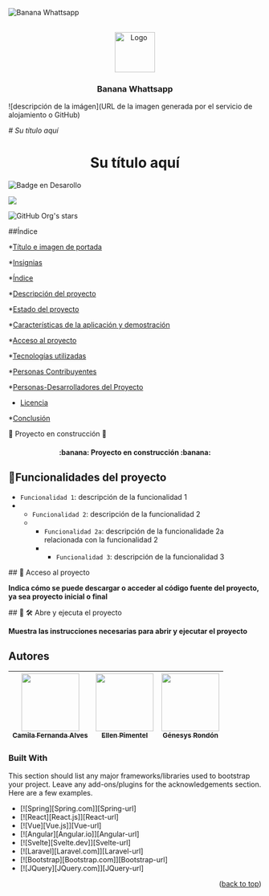 ![Banana Whattsapp](https://github.com/Juan-JosePresaDominguez/PrimerRepo/assets/146178489/50db41bb-87d8-48ea-bc69-e40b1e0924f9)


<!-- PROJECT LOGO -->
<br />
<div align="center">
  <a href="https://github.com/Juan-JosePresaDominguez/PrimerRepo/assets/146178489/50db41bb-87d8-48ea-bc69-e40b1e0924f9">
    <img src="images/logo.png" alt="Logo" width="80" height="80">
  </a>

  <h3 align="center">Banana Whattsapp</h3>
</div>

![descripción de la imágen](URL de la imagen generada por el servicio de alojamiento o GitHub)

<em> # Su título aquí </em>

<h1 align="center"> Su título aquí </h1>

![Badge en Desarollo](https://img.shields.io/badge/STATUS-EN%20DESAROLLO-green)

<p align="left">
   <img src="https://img.shields.io/badge/STATUS-EN%20DESAROLLO-green">
   </p>

![GitHub Org's stars](https://img.shields.io/github/stars/camilafernanda?style=social)
   
##Índice

*[Título e imagen de portada](#Título-e-imagen-de-portada)

*[Insignias](#insignias)

*[Índice](#índice)

*[Descripción del proyecto](#descripción-del-proyecto)

*[Estado del proyecto](#Estado-del-proyecto)

*[Características de la aplicación y demostración](#Características-de-la-aplicación-y-demostración)

*[Acceso al proyecto](#acceso-proyecto)

*[Tecnologías utilizadas](#tecnologías-utilizadas)

*[Personas Contribuyentes](#personas-contribuyentes)

*[Personas-Desarrolladores del Proyecto](#personas-desarrolladores)

* [Licencia](#licencia)

*[Conclusión](#conclusión)


:banana: Proyecto en construcción :banana:

<h4 align="center">
:banana: Proyecto en construcción :banana:
</h4>


## :hammer:Funcionalidades del proyecto

- `Funcionalidad 1`: descripción de la funcionalidad 1
- - `Funcionalidad 2`: descripción de la funcionalidad 2
  - - `Funcionalidad 2a`: descripción de la funcionalidade 2a relacionada con la funcionalidad 2
    - - `Funcionalidad 3`: descripción de la funcionalidad 3


\## 📁 Acceso al proyecto

**Indica cómo se puede descargar o acceder al código fuente del proyecto, ya sea proyecto inicial o final**

\## 📓 🛠️ Abre y ejecuta el proyecto

**Muestra las instrucciones necesarias para abrir y ejecutar el proyecto**


## Autores

| [<img src="https://avatars.githubusercontent.com/u/37356058?v=4" width=115><br><sub>Camila Fernanda Alves</sub>](https://github.com/camilafernanda) |  [<img src="https://avatars.githubusercontent.com/u/71970858?v=4" width=115><br><sub>Ellen Pimentel</sub>]([https://github.com/guilhermeonrails](https://github.com/ellenpimentel)) |  [<img src="https://avatars.githubusercontent.com/u/91544872?v=4" width=115><br><sub>Génesys Rondón</sub>](https://github.com/genesysaluralatam) |
| :---: | :---: | :---: |


### Built With

This section should list any major frameworks/libraries used to bootstrap your project. Leave any add-ons/plugins for the acknowledgements section. Here are a few examples.

* [![Spring][Spring.com]][Spring-url]
* [![React][React.js]][React-url]
* [![Vue][Vue.js]][Vue-url]
* [![Angular][Angular.io]][Angular-url]
* [![Svelte][Svelte.dev]][Svelte-url]
* [![Laravel][Laravel.com]][Laravel-url]
* [![Bootstrap][Bootstrap.com]][Bootstrap-url]
* [![JQuery][JQuery.com]][JQuery-url]

<p align="right">(<a href="#readme-top">back to top</a>)</p>













